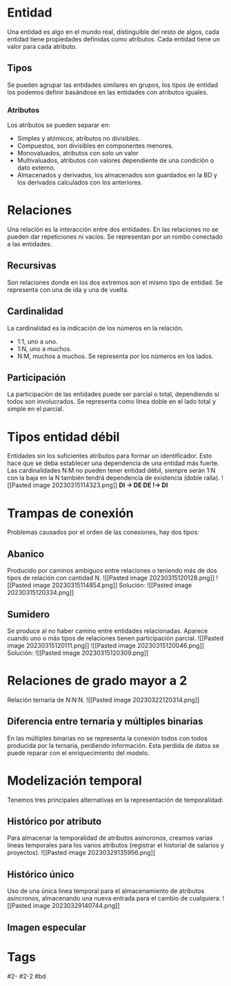 # Entidad
Una entidad es algo en el mundo real, distinguible del resto de algos, cada entidad tiene propiedades definidas como atributos. Cada entidad tiene un valor para cada atributo.
## Tipos
Se pueden agrupar las entidades similares en grupos, los tipos de entidad los podemos definir basándose en las entidades con atributos iguales.
### Atributos
Los atributos se pueden separar en:
- Simples y atómicos, atributos no divisibles.
- Compuestos, son divisibles en componentes menores.
- Monovaluados, atributos con solo un valor
- Multivaluados, atributos con valores dependiente de una condición o dato externo.
- Almacenados y derivados, los almacenados son guardados en la BD y los derivados calculados con los anteriores.
# Relaciones
Una relación es la interacción entre dos entidades. En las relaciones no se pueden dar repeticiones ni vacíos.
Se representan por un rombo conectado a las entidades.
## Recursivas
Son relaciones donde en los dos extremos son el mismo tipo de entidad.
Se representa con una de ida y una de vuelta.
## Cardinalidad
La cardinalidad es la indicación de los números en la relación.
- 1:1, uno a uno.
- 1:N, uno a muchos.
- N:M, muchos a muchos.
Se representa por los números en los lados.
## Participación
La participación de las entidades puede ser parcial o total, dependiendo si todos son involucrados.
Se representa como línea doble en el lado total y simple en el parcial.
# Tipos entidad débil
Entidades sin los suficientes atributos para formar un identificador. Esto hace que se deba establecer una dependencia de una entidad más fuerte. Las cardinalidades N:M no pueden tener entidad débil, siempre serán 1:N con la baja en la N también tendrá dependencia de existencia (doble ralla).
![[Pasted image 20230315114323.png]]
**DI -> DE
DE !-> DI**
# Trampas de conexión
Problemas causados por el orden de las conexiones, hay dos tipos:
## Abanico
Producido por caminos ambiguos entre relaciones o teniendo más de dos tipos de relación con cantidad N.
![[Pasted image 20230315120128.png]]
![[Pasted image 20230315114854.png]]
Solución:
![[Pasted image 20230315120334.png]]
## Sumidero
Se produce al no haber camino entre entidades relacionadas. Aparece cuando uno o más tipos de relaciones tienen participación parcial.
![[Pasted image 20230315120111.png]]
![[Pasted image 20230315120046.png]]
Solución:
![[Pasted image 20230315120309.png]]
# Relaciones de grado mayor a 2
Relación ternaria de N:N:N.
![[Pasted image 20230322120314.png]]
## Diferencia entre ternaria y múltiples binarias
En las múltiples binarias no se representa la conexión todos con todos producida por la ternaria, perdiendo información. Esta perdida de datos se puede reparar con el enriquecimiento del modelo.
# Modelización temporal
Tenemos tres principales alternativas en  la representación de temporalidad:
## Histórico por atributo
Para almacenar la temporalidad de atributos asíncronos, creamos varias lineas temporales para los varios atributos (registrar el historial de salarios y proyectos).
![[Pasted image 20230329135956.png]]
## Histórico único
Uso de una única linea temporal para el almacenamiento de atributos asíncronos, almacenando una nueva entrada para el cambio de cualquiera.
![[Pasted image 20230329140744.png]]
## Imagen especular

# Tags
#2- 
#2-2 
#bd